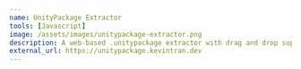 ```yaml
---
name: UnityPackage Extractor
tools: [Javascript]
image: /assets/images/unitypackage-extractor.png
description: A web-based .unitypackage extractor with drag and drop support! Helpful for Unity devs.
external_url: https://unitypackage.kevintran.dev
---
```

